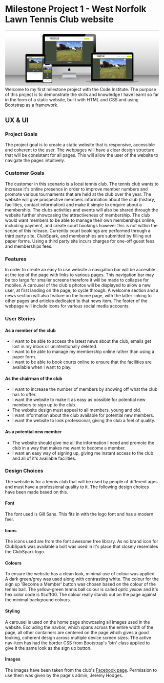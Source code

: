 # Milestone Project 1 - West Norfolk Lawn Tennis Club website

![Mockup on different screen sizes of home page](documentation/mockup.png)
Welcome to my first milestone project with the Code Institute. The purpose of this project is to demonstrate the skills and knowledge I have learnt so far in the form of a static website, built with HTML and CSS and using Bootstrap as a framework.

## UX & UI
### Project Goals
The project goal is to create a static website that is responsive, accessible and coherent to the user. The webpages will have a clear design structure that will be consistant for all pages. This will allow the user of the website to navigate the pages intuitively.

### Customer Goals
The customer in this scenario is a local tennis club. The tennis club wants to increase it's online presence in order to improve member numbers and promote various tournaments that are held at the club over the year. The website will give prospective members information about the club (history, facilities, contact information) and make it simple to enquire about a membership. The clubs activities and events will also be shared through the website further showcasing the attractiveness of membership. The club would want members to be able to manage their own memberships online, including payment, and create court bookings however this is not within the scope of this release. Currently court bookings are performed through a third party site, ClubSpark, and memberships are submitted by filling out paper forms. Using a third party site incurs charges for one-off guest fees and memberships fees.

### Features
In order to create an easy to use website a navigation bar will be accesible at the top of the page with links to various pages. This navigation bar may be too large for smaller screens therefore it will be made to collapse for mobiles. A carousel of the club's photos will be displayed to allow a new user, at first landing on the page, to cycle through. A welcome section and a news section will also feature on the home page, with the latter linking to other pages and articles dedicated to that news item. The footer of the webpage will include icons for various social media accounts.

### User Stories
#### As a member of the club
- I want to be able to access the latest news about the club, emails get lost in my inbox or unintentionally deleted.
- I want to be able to manage my membership online rather than using a paper form.
- I want to be able to book courts online to ensure that the facilities are available when I want to play.
#### As the chairman of the club
- I want to increase the number of members by showing off what the club has to offer.
- I want the website to make it as easy as possible for potential new members to sign up to the club.
- The website design must appeal to all members, young and old.
- I want information about the club available for potential new members.
- I want the website to look professional, giving the club a feel of quality.
#### As a potential new member
- The website should give me all the information I need and promote the club in a way that makes me want to become a member.
- I want an easy way of signing up, giving me instant access to the club and all of it's available facilities.

### Design Choices
The website is for a tennis club that will be used by people of different ages and must have a professional quality to it. The following design choices have been made based on this.

#### Font
The font used is Gill Sans. This fits in with the logo font and has a modern feel.
#### Icons
The icons used are from the font awesome free library. As no brand icon for ClubSpark was available a bolt was used in it's place that closely resembles the ClubSpark logo.
#### Colours
To ensure the website has a clean look, minimal use of colour was applied. A dark green/grey was used along with contrasting white. The colour for the  sign up 'Become a Member' button was chosen based on the colour of the tennis ball. The yellow-green tennis ball colour is called _optic yellow_ and it's hex color code is #ccff00. The colour really stands out on the page against the minimal background colours.
#### Styling
A carousel is used on the home page showcasing all images used in the website. Excluding the navbar, which spans across the entire width of the page, all other containers are centered on the page whcih gives a good looking, coherent design across multiple device screen sizes.
The active nav-item has had the border CSS from Bootstrap's 'btn' class applied to give it the same look as the sign up button.
#### Images
The images have been taken from the club's [Facebook page](https://www.facebook.com/groups/305550273422129). Permission to use them was given by the page's admin, Jeremy Hodges.